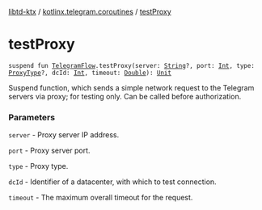 [libtd-ktx](../index.md) / [kotlinx.telegram.coroutines](index.md) / [testProxy](./test-proxy.md)

# testProxy

`suspend fun `[`TelegramFlow`](../kotlinx.telegram.core/-telegram-flow/index.md)`.testProxy(server: `[`String`](https://kotlinlang.org/api/latest/jvm/stdlib/kotlin/-string/index.html)`?, port: `[`Int`](https://kotlinlang.org/api/latest/jvm/stdlib/kotlin/-int/index.html)`, type: `[`ProxyType`](https://tdlibx.github.io/td/docs/org/drinkless/td/libcore/telegram/TdApi.ProxyType.html)`?, dcId: `[`Int`](https://kotlinlang.org/api/latest/jvm/stdlib/kotlin/-int/index.html)`, timeout: `[`Double`](https://kotlinlang.org/api/latest/jvm/stdlib/kotlin/-double/index.html)`): `[`Unit`](https://kotlinlang.org/api/latest/jvm/stdlib/kotlin/-unit/index.html)

Suspend function, which sends a simple network request to the Telegram servers via proxy; for
testing only. Can be called before authorization.

### Parameters

`server` - Proxy server IP address.

`port` - Proxy server port.

`type` - Proxy type.

`dcId` - Identifier of a datacenter, with which to test connection.

`timeout` - The maximum overall timeout for the request.